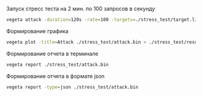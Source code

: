 Запуск стресс теста на 2 мин. по 100 запросов в секунду
```bash
vegeta attack -duration=120s -rate=100 -targets=./stress_test/target.list -output=./stress_test/attack.bin
```

Формирование графика
```bash
vegeta plot -title=Attack ./stress_test/attack.bin > ./stress_test/results.html    
```

Формирование отчета в терминале
```bash
vegeta report ./stress_test/attack.bin 
```

Формирование отчета в формате json
```bash
vegeta report -type=json ./stress_test/attack.bin 
```